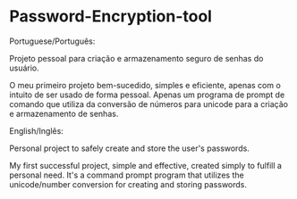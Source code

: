 # Password-Encryption-tool
Portuguese/Português:

Projeto pessoal para criação e armazenamento seguro de senhas do usuário.

O meu primeiro projeto bem-sucedido, simples e eficiente, apenas com o intuito de ser usado de forma pessoal. Apenas um programa de prompt de comando que utiliza da conversão de números para unicode para a criação e armazenamento de senhas.


English/Inglês:

Personal project to safely create and store the user's passwords.

My first successful project, simple and effective, created simply to fulfill a personal need. It's a command prompt program that utilizes the unicode/number conversion for creating and storing passwords.
